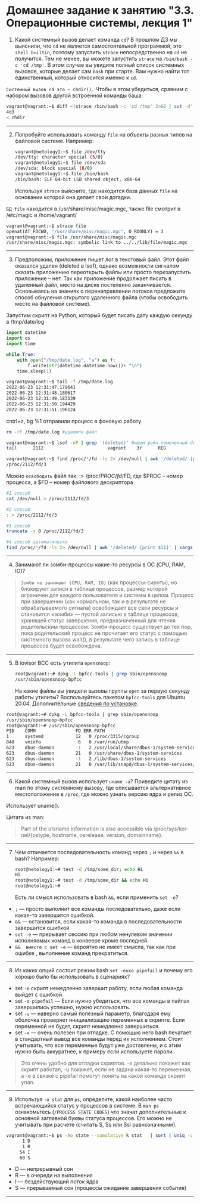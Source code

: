 # Домашнее задание к занятию "3.3. Операционные системы, лекция 1"

1. Какой системный вызов делает команда `cd`? В прошлом ДЗ мы выяснили, что `cd` не является самостоятельной  программой, это `shell builtin`, поэтому запустить `strace` непосредственно на `cd` не получится. Тем не менее, вы можете запустить `strace` на `/bin/bash -c 'cd /tmp'`. В этом случае вы увидите полный список системных вызовов, которые делает сам `bash` при старте. Вам нужно найти тот единственный, который относится именно к `cd`.


`Системный вызов cd это — chdir().` Чтобы в этом убедиться, сравним с набором вызовов другой встроенной команды баша:
```bash
vagrant@vagrant:~$ diff <(strace /bin/bash -c 'cd /tmp' 2>&1 | cut -d'(' -f 1 | sort | uniq) <(strace /bin/bash -c 'alias' 2>&1 | cut -d'(' -f 1 | sort | uniq)
4d3
< chdir
```
---
2. Попробуйте использовать команду `file` на объекты разных типов на файловой системе. Например:
    ```bash
    vagrant@netology1:~$ file /dev/tty
    /dev/tty: character special (5/0)
    vagrant@netology1:~$ file /dev/sda
    /dev/sda: block special (8/0)
    vagrant@netology1:~$ file /bin/bash
    /bin/bash: ELF 64-bit LSB shared object, x86-64
    ```
    Используя `strace` выясните, где находится база данных `file` на основании которой она делает свои догадки.

`БД file` находится в /usr/share/misc/magic.mgc, также file смотрит в /etc/magic и /home/vagrant/
```bash
vagrant@vagrant:~$ strace file
openat(AT_FDCWD, "/usr/share/misc/magic.mgc", O_RDONLY) = 3
vagrant@vagrant:~$ file /usr/share/misc/magic.mgc
/usr/share/misc/magic.mgc: symbolic link to ../../lib/file/magic.mgc
```
---
3. Предположим, приложение пишет лог в текстовый файл. Этот файл оказался удален (deleted в lsof), однако возможности сигналом сказать приложению переоткрыть файлы или просто перезапустить приложение – нет. Так как приложение продолжает писать в удаленный файл, место на диске постепенно заканчивается. Основываясь на знаниях о перенаправлении потоков предложите способ обнуления открытого удаленного файла (чтобы освободить место на файловой системе).

Запустим скрипт на Python, который будет писать дату каждую секунду в /tmp/date/log
```python
import datetime
import os
import time

while True:
	with open("/tmp/date.log", "a") as f:
		f.write(str(datetime.datetime.now())+ "\n")
	time.sleep(1)
```
```bash
vagrant@vagrant:~$ tail -f /tmp/date.log
2022-06-23 12:31:47.179641
2022-06-23 12:31:48.180617
2022-06-23 12:31:49.183139
2022-06-23 12:31:50.194429
2022-06-23 12:31:51.196124
```
cntrl+z, bg %1 отправили процесс в фоновую работу
```bash
rm -rf /tmp/date.log #удалили файл
```
```bash
vagrant@vagrant:~$ lsof -nP | grep '(deleted)' #ищем файл помеченный deleted
tail      2112                        vagrant    3r      REG              253,0     6426    1835055 /tmp/date.log (deleted)

vagrant@vagrant:~$ find /proc/*/fd -ls 2> /dev/null | awk '/deleted/ {print $11}';
/proc/2112/fd/3
```
Можно `освободить` файл так: :> /proc/$PROC/fd/$FD, где $PROC – номер процесса, а $FD – номер файлового дескриптора

```bash
#1 способ
cat /dev/null > /proc/2112/fd/3

#2 способ
: > /proc/2112/fd/3

#3 способ
truncate -s 0 /proc/2112/fd/3

#4 способ автоматически
find /proc/*/fd -ls 2> /dev/null | awk '/deleted/ {print $11}' | xargs -p -n 1 truncate -s 0
```
---
4. Занимают ли зомби-процессы какие-то ресурсы в ОС (CPU, RAM, IO)?
>`Зомби не занимают (CPU, RAM, IO)` (как процессы-сироты), но блокируют записи в таблице процессов, размер которой ограничен для каждого пользователя и системы в целом. 
Процесс при завершении (как нормальном, так и в результате не обрабатываемого сигнала) освобождает все свои ресурсы и становится «зомби» — пустой записью в таблице процессов, хранящей статус завершения, предназначенный для чтения родительским процессом.
Зомби-процесс существует до тех пор, пока родительский процесс не прочитает его статус с помощью системного вызова wait(), в результате чего запись в таблице процессов будет освобождена.
---
5. В iovisor BCC есть утилита `opensnoop`:
    ```bash
    root@vagrant:~# dpkg -L bpfcc-tools | grep sbin/opensnoop
    /usr/sbin/opensnoop-bpfcc
    ```
    На какие файлы вы увидели вызовы группы `open` за первую секунду работы утилиты? Воспользуйтесь пакетом `bpfcc-tools` для Ubuntu 20.04. Дополнительные [сведения по установке](https://github.com/iovisor/bcc/blob/master/INSTALL.md).
```bash
root@vagrant:~# dpkg -L bpfcc-tools | grep sbin/opensnoop
/usr/sbin/opensnoop-bpfcc
root@vagrant:~# /usr/sbin/opensnoop-bpfcc
PID    COMM               FD ERR PATH
1      systemd            12   0 /proc/3315/cgroup
848    vminfo              6   0 /var/run/utmp
623    dbus-daemon        -1   2 /usr/local/share/dbus-1/system-services
623    dbus-daemon        21   0 /usr/share/dbus-1/system-services
623    dbus-daemon        -1   2 /lib/dbus-1/system-services
623    dbus-daemon        21   0 /var/lib/snapd/dbus-1/system-services/
```
---
6. Какой системный вызов использует `uname -a`? Приведите цитату из man по этому системному вызову, где описывается альтернативное местоположение в `/proc`, где можно узнать версию ядра и релиз ОС.

Использует uname().

Цитата из man:
>Part of the utsname information is also accessible  via  /proc/sys/ker‐
       nel/{ostype, hostname, osrelease, version, domainname}.
---
7. Чем отличается последовательность команд через `;` и через `&&` в bash? Например:
    ```bash
    root@netology1:~# test -d /tmp/some_dir; echo Hi
    Hi
    root@netology1:~# test -d /tmp/some_dir && echo Hi
    root@netology1:~#
    ```
    Есть ли смысл использовать в bash `&&`, если применить `set -e`?

* `;` —  просто выполнит все команды последовательно, даже если какая-то завершится ошибкой.
* `&&` —  остановится, если какая-то команда в последовательности завершится ошибкой
* `set -e` — прерывает сессию при любом ненулевом значении исполняемых команд в конвеере кроме последней. 
* `&&  вместе с set -e` — вероятно не имеет смысла, так как при ошибке , выполнение команд прекратиться. 
---
8. Из каких опций состоит режим bash `set -euxo pipefail` и почему его хорошо было бы использовать в сценариях?
* set `-e` скрипт немедленно завершит работу, если любая команда выйдет с ошибкой.
* set `-o pipefail` — Если нужно убедиться, что все команды в пайпах завершились успешно, нужно использовать.
* set `-u` — наверно самый полезный параметр, благодаря ему оболочка проверяет инициализацию переменных в скрипте. Если переменной не будет, скрипт немедленно завершиться.
* set `-x` — очень полезен при отладке. С помощью него bash печатает в стандартный вывод все команды перед их исполнением. Стоит учитывать, что все переменные будут уже доставлены, и с этим нужно быть аккуратнее, к примеру если используете пароли.
>Это очень удобно для отладки скриптов. -x детально покажет как скрипт работал, -u покажет, если не задана какая-то переменная, а -e в связке с pipefail помогут понять на какой команде скрипт упал.
---
9. Используя `-o stat` для `ps`, определите, какой наиболее часто встречающийся статус у процессов в системе. В `man ps` ознакомьтесь (`/PROCESS STATE CODES`) что значат дополнительные к основной заглавной буквы статуса процессов. Его можно не учитывать при расчете (считать S, Ss или Ssl равнозначными).
```bash
vagrant@vagrant:~$ ps -Ao state --cumulative k stat   | sort | uniq -c | sort -h
      1 D
      1 R
     54 I
     60 S
```

 + D — непрерывный сон
 + R — в очереди на выполнения
 + I — бездействующий поток ядра
 + S — прерываемый сон (процессы ожидание завершения события)

---